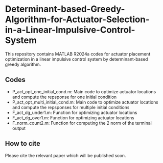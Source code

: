 # Determinant-based-Greedy-Algorithm-for-Actuator-Selection-in-a-Linear-Impulsive-Control-System
This repository contains MATLAB R2024a codes for actuator placement optimization in a linear impulsive control system by determinant-based greedy algorithm.

## Codes
- P_act_opt_one_initial_cond.m: Main code to optimize actuator locations and compute the repsponse for one initial condition
- P_act_opt_multi_initial_cond.m: Main code to optimize actuator locations and compute the repsponses for multiple initial conditions
- F_act_dg_under1.m: Function for optimizing actuator locations
- F_act_dg_over1.m: Function for optimizing actuator locations
- F_norm_count2.m: Function for computing the 2 norm of the terminal output

## How to cite
Please cite the relevant paper which will be published soon.
